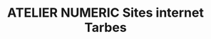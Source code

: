 ---
title: "ATELIER NUMERIC Sites internet Tarbes"
url: /tarbes/atelier-numeric-sites-internet-tarbes/
shop: copyshop
---